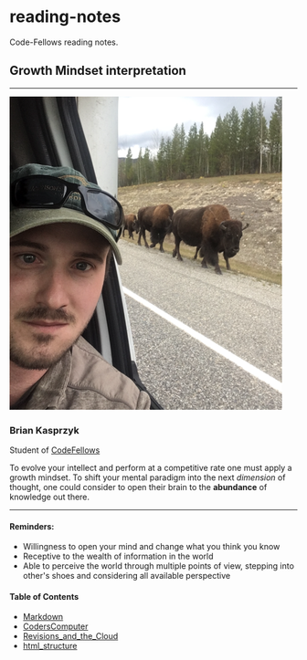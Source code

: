 # reading-notes
Code-Fellows reading notes.


## Growth Mindset interpretation
---
 ![](profile1small.png)
### Brian Kasprzyk 
Student of [CodeFellows](https://www.codefellows.org/) 

To evolve your intellect and perform at a competitive rate one must apply a growth mindset. To shift your mental paradigm into the next *dimension* of thought, one could consider to open their brain to the **abundance**  of knowledge out there.

***

#### **Reminders:**
- Willingness to open your mind and change what you think you know
- Receptive to the wealth of information in the world
- Able to perceive the world through multiple points of view, stepping into other's shoes and considering all available perspective


#### Table of Contents

- [Markdown](https://bkasprzyk19.github.io/reading-notes/markdown)
- [CodersComputer](https://bkasprzyk19.github.io/reading-notes/coderscomputer)
- [Revisions_and_the_Cloud](https://bkasprzyk19.github.io/reading-notes/revisions_and_the_cloud)
- [html_structure](https://bkasprzyk19.github.io/reading-notes/html_structure)